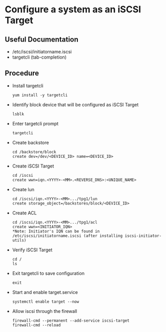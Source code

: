 # Configure a system as an iSCSI Target

## Useful Documentation

- /etc/iscsi/initiatorname.iscsi
- targetcli (tab-completion)

## Procedure
- Install targetcli

      yum install -y targetcli

- Identify block device that will be configured as iSCSI Target

      lsblk

- Enter targetcli prompt

      targetcli

- Create backstore

      cd /backstore/block
      create dev=/dev/<DEVICE_ID> name=<DEVICE_ID>

- Create iSCSI Target

      cd /iscsi
      create wwn=iqn.<YYYY>-<MM>.<REVERSE_DNS>:<UNIQUE_NAME>

- Create lun

      cd /iscsi/iqn.<YYYY>-<MM>.../tpg1/lun
      create storage_object=/backstores/block/<DEVICE_ID>

- Create ACL

      cd /iscsi/iqn.<YYYY>-<MM>.../tpg1/acl
      create wwn=<INITIATOR_IQN>
      *Note: Initiator's IQN can be found in /etc/iscsi/initiatorname.iscsi (after installing iscsi-initiator-utils)

- Verify iSCSI Target

      cd /
      ls

- Exit targetcli to save configuration

      exit

- Start and enable target.service

      systemctl enable target --now

- Allow iscsi through the firewall

      firewall-cmd --permanent --add-service iscsi-target
      firewall-cmd --reload
